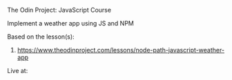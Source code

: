 The Odin Project: JavaScript Course

Implement a weather app using JS and NPM

Based on the lesson(s):

1. https://www.theodinproject.com/lessons/node-path-javascript-weather-app

Live at: 